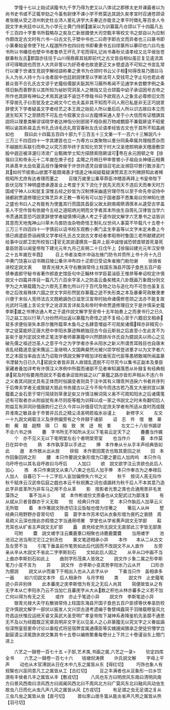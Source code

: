 <!-- { "loadSidebar": true } -->
　　学僮十七以上始试讽籀书九千字乃得为吏又以八体试之郡移太史并课最者以为尚书史书或不正辄举劾之今虽有尉律不课小学不修莫达其説久矣孝宣时召通苍颉读者张敞从受之凉州刺史杜业沛人爰礼讲学大夫秦近亦能言之孝平时徴礼等百余人令説文字未央廷中以礼为小学元士黄门侍郎雄采以为训纂篇凡仓颉以下十四篇凡五千三百四十字羣书所载略存之矣及亡新居摄使大司空甄丰等校文书之部自以为应制作颇改定古文时有六书一曰古文孔子壁中书也二曰奇字即古文而异者也三曰篆书即小篆秦始皇帝使下杜人程邈所作也四曰佐书即秦隶书五曰缪篆所以摹印也六曰鸟虫书所以书幡信也壁中书者鲁恭王坏孔子宅而得礼记尚书春秋论语孝经又北平侯张苍献春秋左氏郡国亦往往于山川得鼎彛其铭即前代之古文皆自相似虽叵复见逺流其详可得略説也而世人大共非訾以为好奇者也故诡更正文乡壁虚造不可知之书变乱常行以燿于世诸生竞説字解经諠称秦之隶书为仓颉时书云父子相何得改易乃猥曰马头人为长人持十为斗虫者屈中也廷尉説律至以字断法苛人受钱苛之字止句也若此者甚众皆不合孔氏古文谬于史籀俗儒鄙夫翫其所习蔽所希闻不见通学未尝覩字例之条怪旧埶而善野言以其所知为袐妙究洞圣人之微指又见仓颉篇中幼子承诏因号古帝之所作也其辞有神仙之术焉其迷误不谕岂不悖哉书曰予欲观古人之象言必尊修旧文而不穿凿孔子曰吾犹及史之阙文今亡也夫盖非其不知而不问人用已私是非无正巧説衺辞使天下学者疑盖文字者经艺之本王政之始前人所以垂后后人所以识古故曰本立而道生知天下之至赜而不可乱也今叙篆文合以古籀博采通人至于小大信而有证稽譔其説将以理羣类解谬误晓学者达神恉分别部居不相杂厠万物咸覩靡不兼载厥谊不昭爰明以谕其称易孟氏书孔氏诗毛氏礼周官春秋左氏论语孝经皆古文也于其所不知盖阙如也
　　叙曰此十四篇五百四十部九千三百五十三文重一千一百六十三解説凡十三万三千四百四十一字其建首也立一为専方以类聚物以羣分同条牵属共理相贯杂而不越据形系联引而申之以究万原毕终于亥知化穷冥于时大汉圣徳熙明承天稽唐敷崇殷中遐迩被泽渥衍沛滂广业甄微学士知方探赜索隠厥谊可粤在永元困顿之年【徐锴曰汉和帝永元十二年嵗在庚子也】孟陬之月朔日甲申曽曽小子祖自炎神缙云相黄共承髙辛太岳佐夏吕叔作藩俾侯于许世祚遗灵自彼徂召宅此汝濒窃卭景行敢涉圣门其如何节彼南山欲罢不能既竭愚才惜道之味闻疑载疑演赞其志次列微辞知此者稀傥昭所尤庶有达者理而董之
　　召陵万嵗里公乗草莽臣冲稽首再拜上书皇帝陛下臣伏见陛下神明盛徳承遵圣业上考度于天下流化于民先天而天不违后天而奉天时万国咸宁神人以和犹复深惟五经之妙皆为汉制博采幽逺穷理尽性以至于命先帝诏侍中骑都尉贾逵修理旧文殊艺异术王教一専茍有可以加于国者靡不悉集易曰穷神知化徳之盛也书曰人之有能有为使羞其行而国其昌臣父故太尉南阁祭酒慎本从逵受古学盖圣人不空作皆有依据今五经之道昭炳光明而文字者其本所由生自周礼汉律皆当学六书贯通其意恐巧説衺辞使学者疑慎博问通人考之于逵作説文解字六艺羣书之诂皆训其意而天地鬼神山川草木鸟兽防虫杂物奇怪王制礼仪世间人事莫不毕载凡十五卷十三万三千四百四十一字慎前以诏书校东观教小黄门孟生李喜等以文字未定未奏上今慎已病遣臣赍诣阙慎又学孝经孔氏古文説古文孝经者孝昭帝时鲁国三老所献建武时给事中议郎卫宏所校皆口官无其説谨撰具一篇并上臣冲诚惶诚恐顿首顿首死辠死辠臣防首以闻皇帝陛下建光元年九月己亥朔二十日戊午上【徐锴曰建光元年汉安帝之十五年嵗在辛酉】
　　召上书者汝南许冲诣左掖门防令并赍所上书十月十九日中黄门饶喜以诏书赐召陵公乗许冲布四十疋即日受诏朱雀掖门勑勿谢
　　徐骑省进校定説文表
　　银青光禄大夫守右散骑常侍上柱国东海县开国子食邑五百户臣徐奉直郎守秘书省著作郎直史馆臣句中正翰林书学臣葛湍臣王惟恭等奉诏校定许慎説文十四篇并序目一篇凡万六百余字圣人之防盖云备矣稽夫八卦既画万象既分则文字为之大辂载籍为之六辔先王教化所以行于百代及物之功与造化均不可忽也虽复五帝之后改易殊体六国之世文字异形然犹存篆籀之迹不失形类之本及暴秦苛政散隶聿兴便于末俗人竞师法古文既絶譌伪日滋至汉宣帝时始命诸儒修苍颉之法亦不能复故光武时马援上言论文字之讹谬其言详矣及和帝时申命贾逵修理旧文于是许慎采史籀李斯雄之书博访通人考之于逵作説文解字至安帝十五年始奏上之而隶书行之已久习之益工加以行草八分纷然间出返以篆籀为奇怪之迹不复经心至于六籍旧文相承冩多求便俗渐失本原尔雅所载草木鱼鸟之名肆意増益不可观矣诸儒释亦非精究小学之徒莫能矫正唐大厯中李阳氷篆迹殊絶独冠古今自云斯翁之后直至小生此言不为妄矣于是刋定説文修正笔法学者师慕篆籀中兴然颇排斥许氏自为臆説夫以师心之见破先儒之祖述岂圣人之意乎今之为字学者亦多从阳氷之新义所谓贵耳贱目也自唐末丧乱经籍道息皇宋膺运二圣继明人文国典粲然光被兴崇学校登进羣才以为文字者六艺之本固当率由古法乃诏取许慎説文解字精加详校垂宪百代臣等愚陋敢竭所闻盖篆书湮替为日已久凡冩説文者皆非其人故错乱遗脱不可尽究今以集书正副本及羣臣家藏者备加详考有许慎注义序例中所载而诸部不见者审知漏落悉从补録复有经典相承冩及时俗要用而説文不载者承诏皆附益之以广篆籀之路亦皆形声相从不违六书之义者其间説文具有正体而时俗譌变者则具于注中其有义理乖舛违戾六书者并序列于后俾夫学者无或致疑大抵此书务援古以正今不徇今而违古若乃髙文大册则宜以篆籀着之金石至于常行简牍则草隶足矣又许慎注解词简义奥不可周知阳氷之后诸儒笺述有可取者亦从附益犹有未尽则臣等粗为训释以成一家之书説文之时未有翻切后人附益互有异同孙愐唐韵行之已久今并以孙愐音切为定庶夫学者有所适从食时而成既异淮南之敏县金于市曽非吕氏之精尘渎圣明若临氷谷谨上
　　新修字义
　　左文一十九説文阙载注义及序例偏旁有之今并録于诸部
　　诏　志　件　借　魋　綦　剔　觷　醆　趄顦　璵　□　檆　致　笑　迓　睆　峯
　　左文二十八俗书譌谬不合六书之体
　　斖　字书所无不知所从无以下笔易云定天下之
　　斖斖当作娓
　　个　亦不见义无以下笔明堂左右个者明堂旁室
　　也当作介
　　暮　本作莫日在茻中也
　　熟　本作孰享芽以手进之
　　捧　本作奉从卄从手丰声经典皆如此
　　遨　本作敖从出从放
　　徘徊　本作裵回寛衣也取其裵回之状
　　回　本作回象回转之形
　　腰　本只作要説文象形借为□要之要后人加肉呜　本只作乌乌旴呼也以其名自呼故曰乌呼后
　　人加口
　　欲　説文欲字注云贪欲也此后人加心
　　拣　本只作柬説文从束八八柬之也后人加手俸　本只作奉古为之奉禄后人加人　自暮已下一十二字后人妄加偏傍失六书之义
　　秋千　按词人髙无际作秋千赋序云汉武帝后庭之戯也本云千秋祝夀之词也语譌转为秋千后人不本其意乃造此字非皮革所为非车马之用不合从革
　　影　按影者光景之类也合通用景非毛发藻饰之
　　事不当从彡
　　斌　本作彬或份文质备也从文配武过为鄙浅复
　　有从斌从贝者音頵亦于义无取
　　悦　经典只作説
　　艺　本只作埶后人加草云义无所取
　　着　本作箸説文陟虑切注云饭敧也借为住箸之
　　箸后人从艸
　　墅　经典只用野野亦音常句切
　　蓑　蓑字本作苏禾切从衣象形借为衰朽之衰赜　周易疏义云深也按此亦假借之字当通用啧黉　学堂也从学省黄声説文无学部
　　黈　充耳也从纩省主声説文无纩部
　　矗　直皃经史所无説文无直部此三字皆无部类
　　可附
　　麌　説文噳字注云麋鹿羣口相聚也诗麀鹿麌麌
　　当用噳字
　　池　池沼之池当用沱沱江之别流也
　　篆文笔迹相承小异
　　本作　　本从二从古文及左旁不当
　　引笔下垂盖前作笔势如此后代因而不改説文不从人直作
　　左旁亲从辛从木説文不省此二字李斯刻石
　　文如此后人因之
　　从辛从口中画不当上曲亦李斯刻石如此上
　　曲则字形茂美人皆效之
　　説文作彡象二属之形李斯笔力小变不言为
　　异
　　説文作　亦李斯小变其势李阳氷乃云从开
　　口形亦为臆説
　　説文从屮而垂下于相出入也从入此字从屮
　　下垂当只作　盖相承多一画
　　如六切説文本作　后人相承作　与月字相
　　类
　　説文作　止史籀笔迹小异非别体
　　此本蕃庑之庑李斯借为有无之无后人尚其
　　简便故皆从之有无字本从亡李阳氷乃云不当加亡且蕃庑字从大从数之积也从林亦蕃多之义若不加亡何以得为有无之无
　　或作　亦止于笔迹小异
　　説文作　李斯笔迹小异
　　银青光禄大夫守右散骑常侍上柱国东海县开国子食邑五百户臣徐等伏奉圣防校定许慎説文解字一部伏以振发人文兴崇古道考遗编于鲁壁缉蠧简于羽陵载穆皇风允符昌运伏惟应运统天睿文英武大圣至明广孝皇帝陛下凝神系表降鉴机先圣靡不通思无不及以为经籍既正宪章具明非文字无以见圣人之心非篆籀无以究文字之义眷兹譌俗深恻皇慈爰命讨论以垂程式将惩宿弊宜属通儒臣等实媿謏闻猥承乏使徒穷懵学岂副宸谟尘渎冕旒氷炭交集其书十五卷以编帙繁重每卷分上下共三十卷谨诣东上閤门进上















　　六艺之一録卷一百七十五
<子部,艺术类,书画之属,六艺之一录>
　　钦定四库全书
　　六艺之一録卷一百七十六　　钱塘倪涛撰
　　许氏説文解
　　字毋上平声
　　动也从木官溥説从日在木中凢东之属皆从东【得红切】
　　巧饰也象人有规榘也兴巫同意凡工之属皆从工【古红切】
　　豆之丰满者也从豆象形一曰乡饮酒有丰侯者凡丰之属皆从丰【敷戎切】
　　八风也东方曰明庶风东南曰清明风南方曰景风西南曰凉风西方曰阊阖风西北曰不周风北方曰广莫风东北曰融风风动虫生故虫八日而化从虫凡声凢风之属皆从风【方戎切】
　　有足谓之虫无足谓之豸从三虫凡虫之属皆从虫【直弓切】
　　兽似豕山居冬蛰从能炎省声凡熊之属皆从熊【羽弓切】
